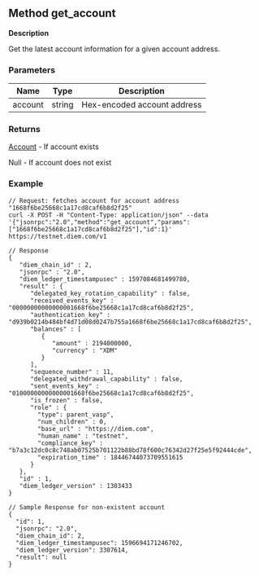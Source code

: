 ## Method get_account

**Description**

Get the latest account information for a given account address.


### Parameters

| Name    | Type   | Description                 |
|---------|--------|-----------------------------|
| account | string | Hex-encoded account address |


### Returns

[Account](type_account.md) - If account exists

Null - If account does not exist


### Example

```
// Request: fetches account for account address "1668f6be25668c1a17cd8caf6b8d2f25"
curl -X POST -H "Content-Type: application/json" --data '{"jsonrpc":"2.0","method":"get_account","params":["1668f6be25668c1a17cd8caf6b8d2f25"],"id":1}' https://testnet.diem.com/v1

// Response
{
   "diem_chain_id" : 2,
   "jsonrpc" : "2.0",
   "diem_ledger_timestampusec" : 1597084681499780,
   "result" : {
      "delegated_key_rotation_capability" : false,
      "received_events_key" : "00000000000000001668f6be25668c1a17cd8caf6b8d2f25",
      "authentication_key" : "d939b0214b484bf4d71d08d0247b755a1668f6be25668c1a17cd8caf6b8d2f25",
      "balances" : [
         {
            "amount" : 2194000000,
            "currency" : "XDM"
         }
      ],
      "sequence_number" : 11,
      "delegated_withdrawal_capability" : false,
      "sent_events_key" : "01000000000000001668f6be25668c1a17cd8caf6b8d2f25",
      "is_frozen" : false,
      "role" : {
        "type": parent_vasp",
        "num_children" : 0,
        "base_url" : "https://diem.com",
        "human_name" : "testnet",
        "compliance_key" : "b7a3c12dc0c8c748ab07525b701122b88bd78f600c76342d27f25e5f92444cde",
        "expiration_time" : 18446744073709551615
      }
   },
   "id" : 1,
   "diem_ledger_version" : 1303433
}

// Sample Response for non-existent account
{
  "id": 1,
  "jsonrpc": "2.0",
  "diem_chain_id": 2,
  "diem_ledger_timestampusec": 1596694171246702,
  "diem_ledger_version": 3307614,
  "result": null
}
```
